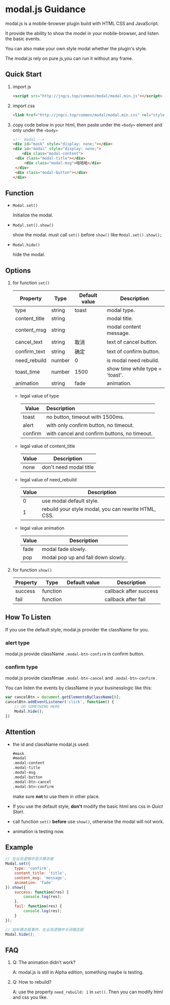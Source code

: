 # modal.js Guidance

modal.js is a mobile-browser plugin build with HTML CSS  and JavaScript.

It provide the ability to show the model in your mobile-browser, and listen the basic events.

You can also make your own style modal whether the plugin's style.

The modal.js rely on pure js,you can run it without any frame.



## Quick Start

1. import js

   ```html
   <script src="http://jngcs.top/common/modal/modal.min.js"></script>
   ```

2. import css

   ```html
   <link href="http://jngcs.top/common/modal/modal.min.css" rel="stylesheet" />
   ```

3. copy code below in your html, then paste under the `<body>` element and only under the `<body>`

   ```html
   <!-- modal -->
   <div id="mask" style="display: none;"></div>
   <div id="modal" style="display: none;">
       <div class="modal-content">
   	<div class="modal-title"></div>
   	    <div class="modal-msg">哈哈哈</div>
   	</div>
   	<div class="modal-button"></div>
   </div>
   ```



## Function

* `Modal.set()`

   Initialize  the modal.

* `Modal.set().show()`

  show the modal. must call `set()` before `show()` like `Modal.set().show();`

* `Modal.hide()`

  hide the modal.



## Options

1. for function `set()`

    | Property      | Type   | Default value | Description                     |
    | ------------- | ------ | ------------- | ------------------------------- |
    | type          | string | toast         | modal type.                     |
    | content_title | string |               | modal title.                    |
    | content_msg   | string |               | modal content message.          |
    | cancel_text   | string | 取消          | text of cancel button.          |
    | confirm_text  | string | 确定          | text of confirm button.         |
    | need_rebuild  | number | 0             | is modal need rebuild.          |
    | toast_time    | number | 1500          | show time while type = 'toast'. |
    | animation     | string | fade          | animation.                      |

    * legal value of type

      | Value   | Description                                  |
      | ------- | :------------------------------------------- |
      | toast   | no button, timeout with 1500ms.              |
      | alert   | with only confirm button, no timeout.        |
      | confirm | with cancel and confirm buttons, no timeout. |

    * legal value of content_title

      | Value | Description            |
      | ----- | ---------------------- |
      | none  | don't need modal title |
      
    * legal value of need_rebuild

      | Value | Description                                          |
      | ----- | ---------------------------------------------------- |
      | 0     | use modal default style.                             |
      | 1     | rebuild your style modal, you can rewrite HTML, CSS. |

    * legal value animation

      | Value | Description                        |
      | ----- | ---------------------------------- |
      | fade  | modal fade slowly.                 |
      | pop   | modal pop up and fall down slowly. |

2. for function  `show()`

    | Property | Type     | Default value | Description            |
    | -------- | -------- | ------------- | ---------------------- |
    | success  | function |               | callback after success |
    | fail     | function |               | callback after fail    |



## How To Listen

If you use the default style, modal.js provider the className for you.

### alert type

modal.js provide className `.modal-btn-confirm` in confirm button.

### confirm type

modal.js provide classNmae `.modal-btn-cancel` and `.modal-btn-confirm` .

 You can listen the events by className in your businesslogic like this:

```javascript
var cancelBtn = document.getElementsByClassName[0];
cancelBtn.addEventListener('click', function() {
    // DO SOMETHING HERE
    Modal.hide();
})
```



##  Attention 

* the id and className modal.js used:

  ```html
  #mask
  #modal
  .modal-content
  .modal-title
  .modal-msg
  .modal-button
  .modal-btn-cancel
  .modal-btn-confirm
  ```

  make sure **not** to use them in other place.

* If you use the default style, **don't** modify the basic html ans css in *Quict Start*.

* call function `set()` **before** use `show()`,  otherwise the modal will not work.
* animation is testing now. 



## Example

```javascript
// 在业务逻辑中显示模态框
Modal.set({
	type: 'confirm',
	content_title: 'title',
	content_msg: 'message',
    animation: 'fade'
}).show({
	success: function(res) {
		console.log(res);
	},
    fail: function(res) {
        console.log(res);
    }
});

// 监听模态框事件，在业务逻辑中关闭模态框
Modal.hide();
```



## FAQ

1. Q: The animation didn't work?

   A:  modal.js is still in Alpha edition, something maybe is testing.

2. Q: How to rebuild?

   A: use the property `need_rebuild: 1` in `set()`. Then you can modify html and css you like.

